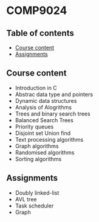 # COMP9024

## Table of contents
  - [Course content](#course-content)
  - [Assignments](#assignments)

## Course content
  
  - Introduction in C
  - Abstrac data type and pointers
  - Dynamic data structures
  - Analysis of Alogrithms
  - Trees and binary search trees
  - Balanced Search Trees
  - Priority queues
  - Disjoint set Union find
  - Text processing algorithms
  - Graph algorithms
  - Randomised algorithms
  - Sorting algorithms
 
## Assignments
  - Doubly linked-list
  - AVL tree
  - Task scheduler
  - Graph
